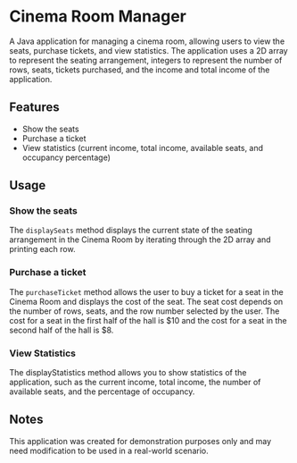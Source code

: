 # Cinema Room Manager

A Java application for managing a cinema room, allowing users to view the seats, purchase tickets, and view statistics. 
The application uses a 2D array to represent the seating arrangement, integers to represent the number of rows, seats, 
tickets purchased, and the income and total income of the application.

## Features

- Show the seats
- Purchase a ticket
- View statistics (current income, total income, available seats, and occupancy percentage)

## Usage

### Show the seats
The `displaySeats` method displays the current state of the seating arrangement in the Cinema Room by iterating through 
the 2D array and printing each row.

### Purchase a ticket
The `purchaseTicket` method allows the user to buy a ticket for a seat in the Cinema Room and displays the cost of the 
seat. The seat cost depends on the number of rows, seats, and the row number selected by the user. The cost for a seat 
in the first half of the hall is $10 and the cost for a seat in the second half of the hall is $8.

### View Statistics
The displayStatistics method allows you to show statistics of the application, such as the current income, total income, 
the number of available seats, and the percentage of occupancy.

## Notes
This application was created for demonstration purposes only and may need modification to be used in a real-world 
scenario.